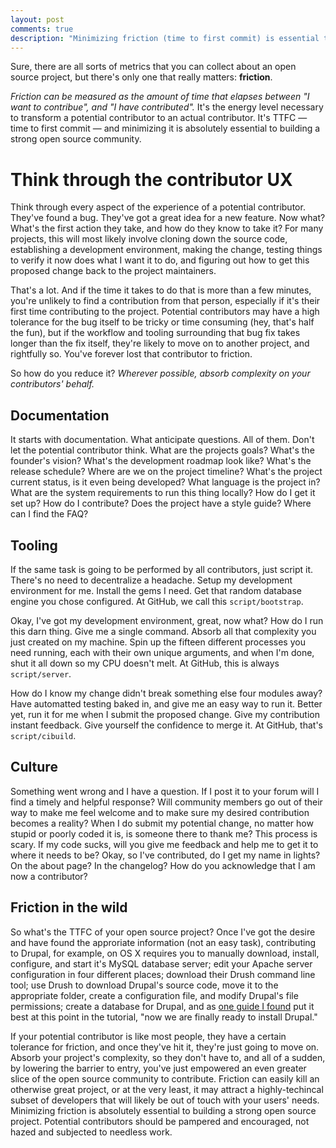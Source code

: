 ```yaml
---
layout: post
comments: true
description: "Minimizing friction (time to first commit) is essential to building a strong open source community"
---
```


Sure, there are all sorts of metrics that you can collect about an open source project, but there's only one that really matters: **friction**.

*Friction can be measured as the amount of time that elapses between "I want to contribue", and "I have contributed".* It's the energy level necessary to transform a potential contributor to an actual contributor. It's TTFC — time to first commit — and minimizing it is absolutely essential to building a strong open source community.  

# Think through the contributor UX

Think through every aspect of the experience of a potential contributor. They've found a bug. They've got a great idea for a new feature. Now what? What's the first action they take, and how do they know to take it? For many projects, this will most likely involve cloning down the source code, establishing a development environment, making the change, testing things to verify it now does what I want it to do, and figuring out how to get this proposed change back to the project maintainers.

That's a lot. And if the time it takes to do that is more than a few minutes, you're unlikely to find a contribution from that person, especially if it's their first time contributing to the project. Potential contributors may have a high tolerance for the bug itself to be tricky or time consuming (hey, that's half the fun), but if the workflow and tooling surrounding that bug fix takes longer than the fix itself, they're likely to move on to another project, and rightfully so. You've forever lost that contributor to friction.

So how do you reduce it? *Wherever possible, absorb complexity on your contributors' behalf.*

## Documentation

It starts with documentation. What anticipate questions. All of them. Don't let the potential contributor think. What are the projects goals? What's the founder's vision? What's the development roadmap look like? What's the release schedule? Where are we on the project timeline? What's the project current status, is it even being developed? What language is the project in? What are the system requirements to run this thing locally? How do I get it set up? How do I contribute? Does the project have a style guide? Where can I find the FAQ?

## Tooling

If the same task is going to be performed by all contributors, just script it. There's no need to decentralize a headache. Setup my development environment for me. Install the gems I need. Get that random database engine you chose configured. At GitHub, we call this `script/bootstrap`.

Okay, I've got my development environment, great, now what? How do I run this darn thing. Give me a single command. Absorb all that complexity you just created on my machine. Spin up the fifteen different processes you need running, each with their own unique arguments, and when I'm done, shut it all down so my CPU doesn't melt. At GitHub, this is always `script/server`.

How do I know my change didn't break something else four modules away? Have automatted testing baked in, and give me an easy way to run it. Better yet, run it for me when I submit the proposed change. Give my contribution instant feedback. Give yourself the confidence to merge it. At GitHub, that's `script/cibuild`.

## Culture

Something went wrong and I have a question. If I post it to your forum will I find a timely and helpful response? Will community members go out of their way to make me feel welcome and to make sure my desired contribution becomes a reality? When I do submit my potential change, no matter how stupid or poorly coded it is, is someone there to thank me? This process is scary. If my code sucks, will you give me feedback and help me to get it to where it needs to be? Okay, so I've contributed, do I get my name in lights? On the about page? In the changelog? How do you acknowledge that I am now a contributor?

## Friction in the wild

So what's the TTFC of your open source project? Once I've got the desire and have found the approriate information (not an easy task), contributing to Drupal, for example, on OS X requires you to manually download, install, configure, and start it's MySQL database server; edit your Apache server configuration in four different places; download their Drush command line tool; use Drush to download Drupal's source code, move it to the appropriate folder, create a configuration file, and modify Drupal's file permissions; create a database for Drupal, and as [one guide I found](http://www.wunderkraut.com/blog/how-to-setup-mac-os-x-106-drupal-environment/2010-11-03) put it best at this point in the tutorial, "now we are finally ready to install Drupal."

If your potential contributor is like most people, they have a certain tolerance for friction, and once they've hit it, they're just going to move on. Absorb your project's complexity, so they don't have to, and all of a sudden, by lowering the barrier to entry, you've just empowered an even greater slice of the open source community to contribute. Friction can easily kill an otherwise great project, or at the very least, it may attract a highly-techincal subset of developers that will likely be out of touch with your users' needs. Minimizing friction is absolutely essential to building a strong open source project. Potential contributors should be pampered and encouraged, not hazed and subjected to needless work.
